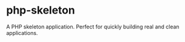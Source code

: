 php-skeleton
============

A PHP skeleton application. Perfect for quickly building real and clean applications.
